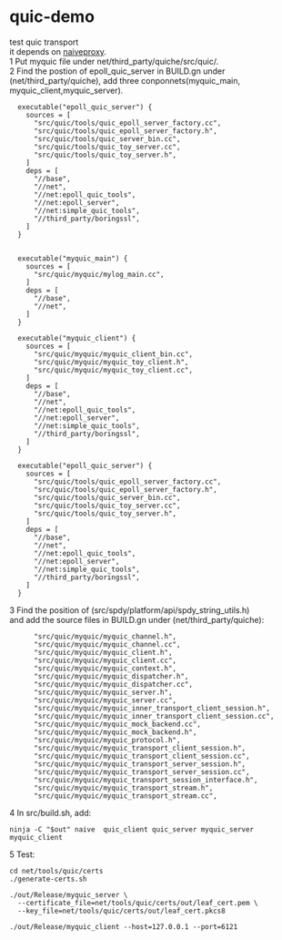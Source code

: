 # quic-demo
test quic transport  
it depends on [naiveproxy](https://github.com/klzgrad/naiveproxy).   
1 Put myquic file under net/third_party/quiche/src/quic/.  
2 Find the postion of epoll_quic_server in BUILD.gn under (net/third_party/quiche), add three conponnets(myquic_main, myquic_client,myquic_server).  
```
  executable("epoll_quic_server") {
    sources = [
      "src/quic/tools/quic_epoll_server_factory.cc",
      "src/quic/tools/quic_epoll_server_factory.h",
      "src/quic/tools/quic_server_bin.cc",
      "src/quic/tools/quic_toy_server.cc",
      "src/quic/tools/quic_toy_server.h",
    ]
    deps = [
      "//base",
      "//net",
      "//net:epoll_quic_tools",
      "//net:epoll_server",
      "//net:simple_quic_tools",
      "//third_party/boringssl",
    ]
  }


  executable("myquic_main") {
    sources = [
      "src/quic/myquic/mylog_main.cc",
    ]
    deps = [
      "//base",
      "//net",
    ]
  }
  
  executable("myquic_client") {
    sources = [
      "src/quic/myquic/myquic_client_bin.cc",
      "src/quic/myquic/myquic_toy_client.h",
      "src/quic/myquic/myquic_toy_client.cc",
    ]
    deps = [
      "//base",
      "//net",
      "//net:epoll_quic_tools",
      "//net:epoll_server",
      "//net:simple_quic_tools",
      "//third_party/boringssl",
    ]
  }

  executable("epoll_quic_server") {
    sources = [
      "src/quic/tools/quic_epoll_server_factory.cc",
      "src/quic/tools/quic_epoll_server_factory.h",
      "src/quic/tools/quic_server_bin.cc",
      "src/quic/tools/quic_toy_server.cc",
      "src/quic/tools/quic_toy_server.h",
    ]
    deps = [
      "//base",
      "//net",
      "//net:epoll_quic_tools",
      "//net:epoll_server",
      "//net:simple_quic_tools",
      "//third_party/boringssl",
    ]
  }   
```
3 Find the position of (src/spdy/platform/api/spdy_string_utils.h)   
and add the source files in BUILD.gn under (net/third_party/quiche):  
``` 
      "src/quic/myquic/myquic_channel.h",
      "src/quic/myquic/myquic_channel.cc",
      "src/quic/myquic/myquic_client.h",
      "src/quic/myquic/myquic_client.cc",
      "src/quic/myquic/myquic_context.h",
      "src/quic/myquic/myquic_dispatcher.h",
      "src/quic/myquic/myquic_dispatcher.cc",
      "src/quic/myquic/myquic_server.h",
      "src/quic/myquic/myquic_server.cc",
      "src/quic/myquic/myquic_inner_transport_client_session.h",
      "src/quic/myquic/myquic_inner_transport_client_session.cc",
      "src/quic/myquic/myquic_mock_backend.cc",
      "src/quic/myquic/myquic_mock_backend.h",
      "src/quic/myquic/myquic_protocol.h",
      "src/quic/myquic/myquic_transport_client_session.h",
      "src/quic/myquic/myquic_transport_client_session.cc",
      "src/quic/myquic/myquic_transport_server_session.h",
      "src/quic/myquic/myquic_transport_server_session.cc",
      "src/quic/myquic/myquic_transport_session_interface.h",
      "src/quic/myquic/myquic_transport_stream.h",
      "src/quic/myquic/myquic_transport_stream.cc",
```
4 In src/build.sh, add:  
```
ninja -C "$out" naive  quic_client quic_server myquic_server myquic_client  
```
5 Test:  
```
cd net/tools/quic/certs
./generate-certs.sh   
```
          
```
./out/Release/myquic_server \
  --certificate_file=net/tools/quic/certs/out/leaf_cert.pem \
  --key_file=net/tools/quic/certs/out/leaf_cert.pkcs8  
```
     
```
./out/Release/myquic_client --host=127.0.0.1 --port=6121    
```
